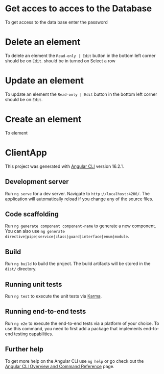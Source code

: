 # Get acces to acces to the Database
To get access to the data base enter the password


# Delete an element
To delete an element the `Read-only | Edit` button in the bottom left corner should be on `Edit`.
should be in turned on
Select a row

# Update an element
To update an element the `Read-only | Edit` button in the bottom left corner should be on `Edit`.



# Create an element
To  element






# ClientApp
This project was generated with [Angular CLI](https://github.com/angular/angular-cli) version 16.2.1.
## Development server
Run `ng serve` for a dev server. Navigate to `http://localhost:4200/`. The application will automatically reload if you change any of the source files.
## Code scaffolding
Run `ng generate component component-name` to generate a new component. You can also use `ng generate directive|pipe|service|class|guard|interface|enum|module`.
## Build
Run `ng build` to build the project. The build artifacts will be stored in the `dist/` directory.
## Running unit tests
Run `ng test` to execute the unit tests via [Karma](https://karma-runner.github.io).
## Running end-to-end tests
Run `ng e2e` to execute the end-to-end tests via a platform of your choice. To use this command, you need to first add a package that implements end-to-end testing capabilities.
## Further help
To get more help on the Angular CLI use `ng help` or go check out the [Angular CLI Overview and Command Reference](https://angular.io/cli) page.

